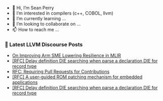 - 👋 Hi, I’m Sean Perry
- 👀 I’m interested in compilers (c++, COBOL, llvm)
- 🌱 I’m currently learning ...
- 💞️ I’m looking to collaborate on ...
- 📫 How to reach me ...

<!---
s66perry/s66perry is a ✨ special ✨ repository because its `README.md` (this file) appears on your GitHub profile.
You can click the Preview link to take a look at your changes.
--->
### 📕 Latest LLVM Discourse Posts

<!-- DISCOURSE-LLVM:START -->
- [On Improving Arm SME Lowering Resilience in MLIR](https://discourse.llvm.org/t/on-improving-arm-sme-lowering-resilience-in-mlir/78543?page=2#post_21)
- [[RFC] Delay definition DIE searching when parse a declaration DIE for record type](https://discourse.llvm.org/t/rfc-delay-definition-die-searching-when-parse-a-declaration-die-for-record-type/78526#post_9)
- [RFC: Requiring Pull Requests for Contributions](https://discourse.llvm.org/t/rfc-requiring-pull-requests-for-contributions/78609#post_3)
- [[RFC] A user-guided ROM patching mechanism for embedded applications](https://discourse.llvm.org/t/rfc-a-user-guided-rom-patching-mechanism-for-embedded-applications/78467#post_7)
- [[RFC] Delay definition DIE searching when parse a declaration DIE for record type](https://discourse.llvm.org/t/rfc-delay-definition-die-searching-when-parse-a-declaration-die-for-record-type/78526#post_8)
<!-- DISCOURSE-LLVM:END -->
